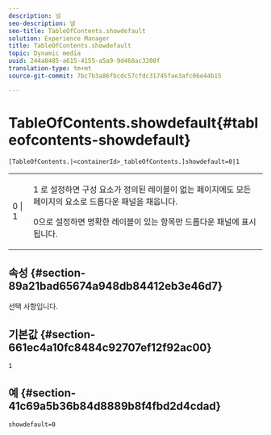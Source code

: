 ```yaml
---
description: 널
seo-description: 널
seo-title: TableOfContents.showdefault
solution: Experience Manager
title: TableOfContents.showdefault
topic: Dynamic media
uuid: 244a8485-a615-4155-a5a9-9d468ac3208f
translation-type: tm+mt
source-git-commit: 7bc7b3a86fbcdc57cfdc31745fae3afc06e44b15

---
```



# TableOfContents.showdefault{#tableofcontents-showdefault}

`[TableOfContents.|<containerId>_tableOfContents.]showdefault=0|1`

<table id="table_BE34F807437C4955A2A640495E05138F"> 
 <tbody> 
  <tr> 
   <td> <p> <span class="codeph"> 0 | 1</span> </p> </td> 
   <td> <p> 1 <span class="codeph"> 로</span> 설정하면 구성 요소가 정의된 레이블이 없는 페이지에도 모든 페이지의 요소로 드롭다운 패널을 채웁니다. </p> <p>0으로 <span class="codeph"></span> 설정하면 명확한 레이블이 있는 항목만 드롭다운 패널에 표시됩니다. </p> </td> 
  </tr> 
 </tbody> 
</table>

## 속성 {#section-89a21bad65674a948db84412eb3e46d7}

선택 사항입니다.

## 기본값 {#section-661ec4a10fc8484c92707ef12f92ac00}

`1`

## 예 {#section-41c69a5b36b84d8889b8f4fbd2d4cdad}

`showdefault=0`
